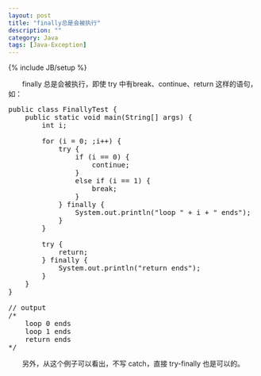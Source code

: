 ```yaml
---
layout: post
title: "finally总是会被执行"
description: ""
category: Java
tags: [Java-Exception]
---
```

{% include JB/setup %}

　　finally 总是会被执行，即使 try 中有break、continue、return 这样的语句，如：

<pre class="prettyprint linenums">
public class FinallyTest {  
	public static void main(String[] args) {  
		int i;  
		  
		for (i = 0; ;i++) {  
			try {  
				if (i == 0) { 
					continue;
				}
				else if (i == 1) {
					break; 
				}
			} finally {  
				System.out.println("loop " + i + " ends");  
			}  
		}  
		  
		try {  
			return;  
		} finally {  
			System.out.println("return ends");  
		}  
	}  
}  
  
// output  
/* 
	loop 0 ends 
	loop 1 ends 
	return ends 
*/  
</pre>

　　另外，从这个例子可以看出，不写 catch，直接 try-finally 也是可以的。
